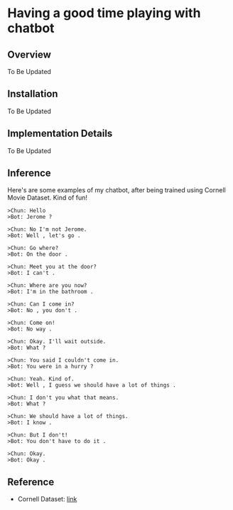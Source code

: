# Having a good time playing with chatbot

## Overview
To Be Updated

## Installation
To Be Updated

## Implementation Details
To Be Updated

## Inference

Here's are some examples of my chatbot, after being trained using Cornell Movie Dataset. Kind of fun!

```
>Chun: Hello
>Bot: Jerome ?

>Chun: No I'm not Jerome.
>Bot: Well , let's go .

>Chun: Go where?
>Bot: On the door .

>Chun: Meet you at the door?
>Bot: I can't .

>Chun: Where are you now?
>Bot: I'm in the bathroom .

>Chun: Can I come in?
>Bot: No , you don't .

>Chun: Come on!
>Bot: No way .

>Chun: Okay. I'll wait outside.
>Bot: What ?

>Chun: You said I couldn't come in.
>Bot: You were in a hurry ?

>Chun: Yeah. Kind of.
>Bot: Well , I guess we should have a lot of things .

>Chun: I don't you what that means.
>Bot: What ?

>Chun: We should have a lot of things.
>Bot: I know .

>Chun: But I don't!
>Bot: You don't have to do it .

>Chun: Okay.
>Bot: Okay .
```

## Reference
- Cornell Dataset: [link](http://www.cs.cornell.edu/~cristian/Cornell_Movie-Dialogs_Corpus.html)
